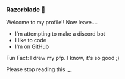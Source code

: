 ### Razorblade 👋

Welcome to my profile!!
Now leave....
- I'm attempting to make a discord bot
- I like to code
- I'm on GitHub

Fun Fact: I drew my pfp. I know, it's so good ;)

Please stop reading this ._.
